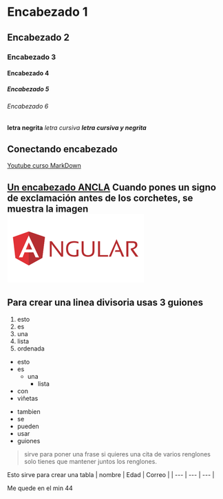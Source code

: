 # Encabezado 1
## Encabezado 2
### Encabezado 3
#### Encabezado 4
##### Encabezado 5
###### Encabezado 6
**letra negrita**
_letra cursiva_
**_letra cursiva y negrita_**
## Conectando encabezado

[Youtube curso MarkDown](https://www.youtube.com/watch?v=FlsoBiteuPM&t=1745s)

[Un encabezado ANCLA](#conectando-encabezado)
Cuando pones un signo de exclamación antes de los corchetes, se muestra la imagen
![This is an image](img/angular1.png)
---

Para crear una linea divisoria usas 3 guiones
---

1. esto
2. es
3. una
4. lista
5. ordenada

* esto
* es
    * una
        * lista
* con
* viñetas

- tambien
- se
- pueden
- usar
- guiones

> sirve para poner una frase
>si quieres una cita de varios renglones
>solo tienes que mantener juntos los renglones.

Esto sirve para crear una tabla
| nombre | Edad | Correo |
| --- | --- | --- |

Me quede en el min 44
